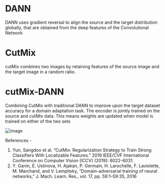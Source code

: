 # DANN
DANN uses gradient reversal to align the source and the target distribution globally, that are obtained from the deep features of the Convolutional Network

# CutMix
cutMix combines two images by retaining features of the source image and the target image in a random ratio.

# cutMix-DANN
Combining CutMix with traditional DANN to improve upon the target dataset accuracy for a domain adaptation task. The encoder is jointly trained on the source and cutMix data.
This means weights are updated when model is trained on either of the two sets

![image](https://user-images.githubusercontent.com/32479901/129860759-68c047a9-b703-43d7-8cea-980ba78001ab.png)



References - 
1. Yun, Sangdoo et al. “CutMix: Regularization Strategy to Train Strong Classifiers With Localizable Features.” 2019 IEEE/CVF International Conference on Computer Vision (ICCV) (2019): 6022-6031.
2. Y. Ganin, E. Ustinova, H. Ajakan, P. Germain, H. Larochelle, F. Laviolette, M. Marchand, and V. Lempitsky, “Domain-adversarial training of
neural networks,” J. Mach. Learn. Res., vol. 17, pp. 59:1–59:35, 2016
